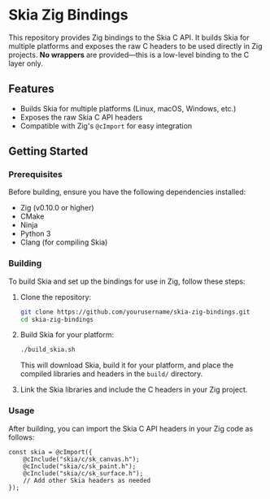 # Skia Zig Bindings

This repository provides Zig bindings to the Skia C API. It builds Skia for multiple platforms and exposes the raw C headers to be used directly in Zig projects. **No wrappers** are provided—this is a low-level binding to the C layer only.

## Features

- Builds Skia for multiple platforms (Linux, macOS, Windows, etc.)
- Exposes the raw Skia C API headers
- Compatible with Zig's `@cImport` for easy integration

## Getting Started

### Prerequisites

Before building, ensure you have the following dependencies installed:

- Zig (v0.10.0 or higher)
- CMake
- Ninja
- Python 3
- Clang (for compiling Skia)

### Building

To build Skia and set up the bindings for use in Zig, follow these steps:

1. Clone the repository:

    ```bash
    git clone https://github.com/yourusername/skia-zig-bindings.git
    cd skia-zig-bindings
    ```

2. Build Skia for your platform:

    ```bash
    ./build_skia.sh
    ```

    This will download Skia, build it for your platform, and place the compiled libraries and headers in the `build/` directory.

3. Link the Skia libraries and include the C headers in your Zig project.

### Usage

After building, you can import the Skia C API headers in your Zig code as follows:

```zig
const skia = @cImport({
    @cInclude("skia/c/sk_canvas.h");
    @cInclude("skia/c/sk_paint.h");
    @cInclude("skia/c/sk_surface.h");
    // Add other Skia headers as needed
});